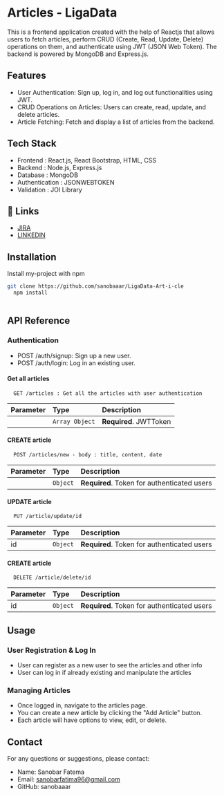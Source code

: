 

# Articles - LigaData

This is a frontend application created with the help of Reactjs that allows users to fetch articles, perform CRUD (Create, Read, Update, Delete) operations on them, and authenticate using JWT (JSON Web Token). The backend is powered by MongoDB and Express.js.


## Features

- User Authentication: Sign up, log in, and log out functionalities using JWT.
- CRUD Operations on Articles: Users can create, read, update, and delete articles.
- Article Fetching: Fetch and display a list of articles from the backend.

## Tech Stack
- Frontend : React.js, React Bootstrap, HTML, CSS
- Backend : Node.js, Express.js
- Database : MongoDB
- Authentication : JSONWEBTOKEN
- Validation : JOI Library


## 🔗 Links
- [JIRA](https://sanobarfatima96.atlassian.net/jira/software/projects/KAN/boards/1)
- [LINKEDIN](https://www.linkedin.com/in/sanobarfatema11/)


## Installation

Install my-project with npm

```bash
git clone https://github.com/sanobaaar/LigaData-Art-i-cle
  npm install
 
```
    
## API Reference

### Authentication
- POST /auth/signup: Sign up a new user.
- POST /auth/login: Log in an existing user.

#### Get all articles

```http
  GET /articles : Get all the articles with user authentication
```

| Parameter | Type     | Description                |
| :-------- | :------- | :------------------------- |
|           | `Array Object` | **Required**. JWTToken|

#### CREATE article

```http
  POST /articles/new - body : title, content, date
```

| Parameter | Type     | Description                       |
| :-------- | :------- | :-------------------------------- |
|           | `Object` | **Required**. Token for authenticated users |

#### UPDATE article

```http
  PUT /article/update/id 
```

| Parameter | Type     | Description                       |
| :-------- | :------- | :-------------------------------- |
|   id      | `Object` | **Required**. Token for authenticated users |

#### CREATE article

```http
  DELETE /article/delete/id
```

| Parameter | Type     | Description                       |
| :-------- | :------- | :-------------------------------- |
|     id    | `Object` | **Required**. Token for authenticated users |

## Usage 

### User Registration & Log In
- User can register as a new user to see the articles and other info
- User can log in if already existing and manipulate the articles
### Managing Articles
- Once logged in, navigate to the articles page.
- You can create a new article by clicking the "Add Article" button.
- Each article will have options to view, edit, or delete.

## Contact
For any questions or suggestions, please contact:

- Name: Sanobar Fatema
- Email: sanobarfatima96@gmail.com
- GitHub: sanobaaar




